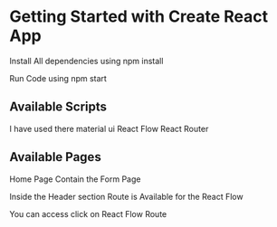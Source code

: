 # Getting Started with Create React App

Install All dependencies using npm install

Run Code using npm start


## Available Scripts
I have used there material ui
React Flow
React Router 

## Available Pages
Home Page Contain the Form Page

Inside the Header section Route is Available for the React Flow

You can access click on React Flow Route







